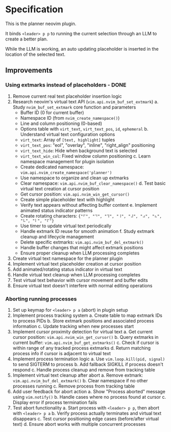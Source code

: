 # Specification

This is the planner neovim plugin.

It binds `<leader> p p` to running the current selection through an LLM to create a better plan.

While the LLM is working, an auto updating placeholder is inserted in the location of the selected text.

## Improvements

### Using extmarks instead of placeholders - DONE

1. Remove current real text placeholder insertion logic
2. Research neovim's virtual text API (`vim.api.nvim_buf_set_extmark`)
   a. Study `nvim_buf_set_extmark` core function and parameters
      - Buffer ID (0 for current buffer)
      - Namespace ID (from `nvim_create_namespace()`)
      - Line and column positioning (0-based)
      - Options table with `virt_text`, `virt_text_pos`, `id`, `ephemeral`
   b. Understand virtual text configuration options
      - `virt_text`: Array of `[text, highlight]` tuples
      - `virt_text_pos`: "eol", "overlay", "inline", "right_align" positioning
      - `virt_text_hide`: Hide when background text is selected
      - `virt_text_win_col`: Fixed window column positioning
   c. Learn namespace management for plugin isolation
      - Create dedicated namespace: `vim.api.nvim_create_namespace('planner')`
      - Use namespace to organize and clean up extmarks
      - Clear namespace: `vim.api.nvim_buf_clear_namespace()`
   d. Test basic virtual text creation at cursor position
      - Get cursor position: `vim.api.nvim_win_get_cursor()`
      - Create simple placeholder text with highlight
      - Verify text appears without affecting buffer content
   e. Implement animated status indicator patterns
      - Create rotating characters: `{"⠋", "⠙", "⠹", "⠸", "⠼", "⠴", "⠦", "⠧", "⠇", "⠏"}`
      - Use timer to update virtual text periodically
      - Handle extmark ID reuse for smooth animation
   f. Study extmark cleanup and lifecycle management
      - Delete specific extmarks: `vim.api.nvim_buf_del_extmark()`
      - Handle buffer changes that might affect extmark positions
      - Ensure proper cleanup when LLM processing completes
3. Create virtual text namespace for the planner plugin
4. Implement virtual text placeholder creation at cursor position
5. Add animated/rotating status indicator in virtual text
6. Handle virtual text cleanup when LLM processing completes
7. Test virtual text behavior with cursor movement and buffer edits
8. Ensure virtual text doesn't interfere with normal editing operations

### Aborting running processes

1. Set up keymap for `<leader> p a` (abort) in plugin setup
2. Implement process tracking system
   a. Create table to map extmark IDs to process PIDs
   b. Store extmark positions and associated process information
   c. Update tracking when new processes start
3. Implement cursor proximity detection for virtual text
   a. Get current cursor position: `vim.api.nvim_win_get_cursor()`
   b. Query extmarks in current buffer: `vim.api.nvim_buf_get_extmarks()`
   c. Check if cursor is within range of any tracked process extmarks
   d. Return matching process info if cursor is adjacent to virtual text
4. Implement process termination logic
   a. Use `vim.loop.kill(pid, signal)` to send SIGTERM to process
   b. Add fallback SIGKILL if process doesn't respond
   c. Handle process cleanup and remove from tracking table
5. Implement virtual text cleanup after abort
   a. Remove extmark: `vim.api.nvim_buf_del_extmark()`
   b. Clear namespace if no other processes running
   c. Remove process from tracking table
6. Add user feedback for abort action
   a. Show "Process aborted" message using `vim.notify()`
   b. Handle cases where no process found at cursor
   c. Display error if process termination fails
7. Test abort functionality
   a. Start process with `<leader> p p`, then abort with `<leader> p a`
   b. Verify process actually terminates and virtual text disappears
   c. Test cursor positioning edge cases (before/after virtual text)
   d. Ensure abort works with multiple concurrent processes
